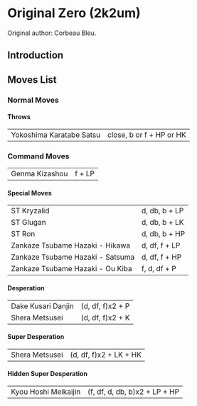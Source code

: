 # Original Zero (2k2um)

Original author: Corbeau Bleu.

## Introduction

## Moves List

### Normal Moves

#### Throws

|                          |                          |
|--------------------------|--------------------------|
| Yokoshima Karatabe Satsu | close, b or f + HP or HK |

### Command Moves

|                |        |
|----------------|--------|
| Genma Kizashou | f + LP |

#### Special Moves

|                                  |               |
|----------------------------------|---------------|
| ST Kryzalid                      | d, db, b + LP |
| ST Glugan                        | d, db, b + LK |
| ST Ron                           | d, db, b + HP |
| Zankaze Tsubame Hazaki - Hikawa  | d, df, f + LP |
| Zankaze Tsubame Hazaki - Satsuma | d, df, f + HP |
| Zankaze Tsubame Hazaki - Ou Kiba | f, d, df + P  |

#### Desperation

|                    |                  |
|--------------------|------------------|
| Dake Kusari Danjin | (d, df, f)x2 + P |
| Shera Metsusei     | (d, df, f)x2 + K |

#### Super Desperation

|                |                        |
|----------------|------------------------|
| Shera Metsusei | (d, df, f)x2 + LK + HK |

#### Hidden Super Desperation

|                      |                               |
|----------------------|-------------------------------|
| Kyou Hoshi Meikaijin | (f, df, d, db, b)x2 + LP + HP |
